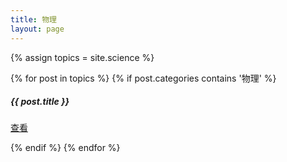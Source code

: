 ```yaml
---
title: 物理
layout: page
---
```


{% assign topics = site.science %}

{% for post in topics %}
{% if post.categories contains '物理' %}


<div class="card shadow shadow-lg--hover mt-5">
  <div class="card-body">
    <div class="d-flex px-3">
      <div>
        <div class="icon icon-shape bg-warning rounded-circle text-white">
          <i class="ni ni-bulb-61"></i>
        </div>
      </div>
      <div class="pl-4">
        <h5 class="title text-warning">{{ post.title }}</h5>
        <p></p>
        <a href="{{ post.url | prepend: site.baseurl }}" class="text-warning">查看</a>
      </div>
    </div>
  </div>
</div>



{% endif %}
{% endfor %}